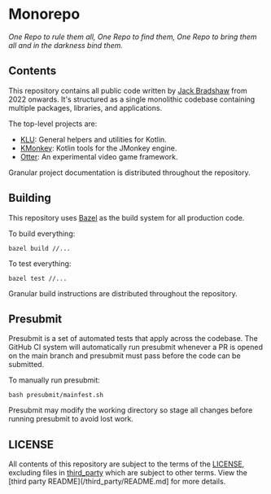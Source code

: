 # Monorepo

*One Repo to rule them all, One Repo to find them, One Repo to bring them all and in the darkness bind them.*

## Contents

This repository contains all public code written by [Jack Bradshaw](https://jackbradshaw.io) from 2022 onwards. It's
structured as a single monolithic codebase containing multiple packages, libraries, and applications.

The top-level projects are:

- [KLU](https://github.com/jack-bradshaw/monorepo/tree/main/java/io/jackbradshaw/klu): General helpers and utilities for
  Kotlin.
- [KMonkey](https://github.com/jack-bradshaw/monorepo/tree/main/java/io/jackbradshaw/kmonkey): Kotlin tools for the
  JMonkey engine.
- [Otter](https://github.com/jack-bradshaw/monorepo/tree/main/java/io/jackbradshaw/otter): An experimental video game
  framework.

Granular project documentation is distributed throughout the repository.

## Building

This repository uses [Bazel](https://bazel.build) as the build system for all production code.

To build everything:

```
bazel build //...
```

To test everything:

```
bazel test //...
```

Granular build instructions are distributed throughout the repository.

## Presubmit

Presubmit is a set of automated tests that apply across the codebase. The GitHub CI system will
automatically run presubmit whenever a PR is opened on the main branch and presubmit must pass
before the code can be submitted.

To manually run presubmit:

```
bash presubmit/mainfest.sh
```

Presubmit may modify the working directory so stage all changes before running presubmit to avoid lost work.

## LICENSE

All contents of this repository are subject to the terms of the
[LICENSE](LICENSE), excluding files in [third_party](third_party) which are
subject to other terms. View the [third party README](/third_party/README.md]
for more details.
